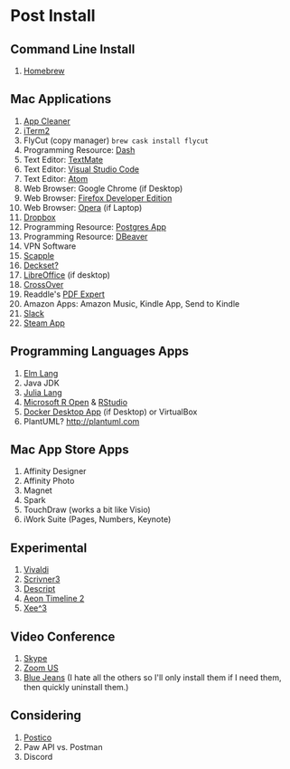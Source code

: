 # Post Install

## Command Line Install

1. [Homebrew](https://brew.sh)
 
## Mac Applications 

1. [App Cleaner](https://freemacsoft.net/appcleaner/)
2. [iTerm2](https://iterm2.com)
3. FlyCut (copy manager) `brew cask install flycut`
4. Programming Resource: [Dash](https://kapeli.com/dash)
5. Text Editor: [TextMate](https://macromates.com/download)
6. Text Editor: [Visual Studio Code](https://code.visualstudio.com/Download)
7. Text Editor: [Atom](https://atom.io)
7. Web Browser: Google Chrome (if Desktop)
8. Web Browser: [Firefox Developer Edition](https://www.mozilla.org/en-US/firefox/developer/)
9. Web Browser: [Opera](https://www.opera.com) (if Laptop)
10. [Dropbox](https://www.dropbox.com/install)
11. Programming Resource: [Postgres App](https://postgresapp.com/downloads.html)
12. Programming Resource: [DBeaver](https://dbeaver.io/download/)
13. VPN Software
14. [Scapple](https://www.literatureandlatte.com/scapple/download)
15. [Deckset?](https://www.deckset.com)
16. [LibreOffice](https://www.libreoffice.org) (if desktop)
17. [CrossOver](https://www.codeweavers.com)
18. Readdle's [PDF Expert](https://pdfexpert.com)
19. Amazon Apps: Amazon Music, Kindle App, Send to Kindle
20. [Slack](https://slack.com/downloads/osx)
21. [Steam App](https://store.steampowered.com/about/)


## Programming Languages Apps

1. [Elm Lang](https://elm-lang.org)
2. Java JDK
3. [Julia Lang](https://julialang.org/downloads/)
4. [Microsoft R Open](https://mran.microsoft.com/open) & [RStudio](https://www.rstudio.com/products/rstudio/download/)
5. [Docker Desktop App](https://www.docker.com/products/docker-desktop) (if Desktop) or VirtualBox
6. PlantUML? http://plantuml.com

## Mac App Store Apps

1. Affinity Designer
2. Affinity Photo
3. Magnet
4. Spark
5. TouchDraw (works a bit like Visio)
6. iWork Suite (Pages, Numbers, Keynote) 

## Experimental 

1. [Vivaldi](https://vivaldi.com)
2. [Scrivner3](https://www.literatureandlatte.com/scrivener/overview)
3. [Descript](https://www.descript.com)
4. [Aeon Timeline 2](https://www.aeontimeline.com)
5. [Xee^3](https://theunarchiver.com/xee)

## Video Conference

1. [Skype](https://www.skype.com/en/get-skype/)
2. [Zoom US](https://zoom.us)
3. [Blue Jeans](https://www.bluejeans.com/downloads)
(I hate all the others so I'll only install them if I need them, then quickly uninstall them.)

## Considering 
1. [Postico](https://eggerapps.at/postico/)
2. Paw API vs. Postman
3. Discord